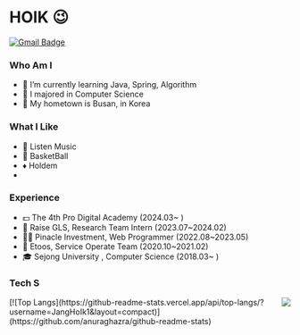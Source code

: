 # HOIK 😉
[![Gmail Badge](https://img.shields.io/badge/Gmail-D14836?style=flat&logo=Gmail&logoColor=white)](mailto:bluesky2915@gmail.com)


### Who Am I
- 🌱 I’m currently learning Java, Spring, Algorithm
- 🥇 I majored in Computer Science
- 🚅 My hometown is Busan, in Korea

### What I Like
- 🎵 Listen Music
- 🏀 BasketBall
- ♦️ Holdem
- 
### Experience
- 💵 The 4th Pro Digital Academy (2024.03~ )
- 📄 Raise GLS, Research Team Intern (2023.07~2024.02)
- 🧑‍💻 Pinacle Investment, Web Programmer (2022.08~2023.05) 
- 🏢 Etoos, Service Operate Team (2020.10~2021.02)
- 🎓 Sejong University , Computer Science (2018.03~ )

### Tech S





<img align='right' src="http://mazassumnida.wtf/api/v2/generate_badge?boj=wkdghdlr1">
[![Top Langs](https://github-readme-stats.vercel.app/api/top-langs/?username=JangHoIk1&layout=compact)](https://github.com/anuraghazra/github-readme-stats)


